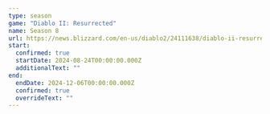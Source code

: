 ```yaml
---
type: season
game: "Diablo II: Resurrected"
name: Season 8
url: https://news.blizzard.com/en-us/diablo2/24111638/diablo-ii-resurrected-ladder-season-8-coming-soon
start:
  confirmed: true
  startDate: 2024-08-24T00:00:00.000Z
  additionalText: ""
end:
  endDate: 2024-12-06T00:00:00.000Z
  confirmed: true
  overrideText: ""
---
```

